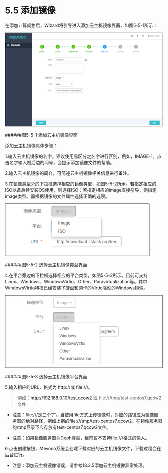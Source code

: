# 5.5 添加镜像

在添加计算规格后，Wizard将引导进入添加云主机镜像界面，如图5-5-1所示：
 
 ![png](../images/5-5-1.png "图5-5-1 添加计算规格界面")
 
######图5-5-1  添加云主机镜像界面

添加云主机镜像具体步骤：

1.输入云主机镜像的名字。建议使用易区分之名字进行区别，例如，IMAGE-1。点击名字输入框后边的问号，会提示添加镜像文件的帮助。

2.输入云主机镜像的简介，可简述云主机镜像相关信息进行备注。

3.在镜像类型旁的下拉框选择相应的镜像类型，如图5-5-2所示。若指定相应的ISO以备后续安装OS使用，则选择ISO；若指定相应的image直接引导，则指定image类型。需根据镜像的文件属性选择正确的选项。
 
![png](../images/5-5-2.png "图5-5-2 添加计算规格界面")

######图5-5-2  选择云主机镜像类型界面

4.在平台旁边的下拉框选择相应的平台类型，如图5-5-3所示。目前可支持Linux、Windows、WindowsVirtio、Other、Paravirtualization等。其中WindowsVirtio特指已经安装了硬盘和网卡的Virtio驱动的Windows镜像。
 
![png](../images/5-5-3.png "图5-5-3 添加计算规格界面")

######图5-5-3  选择云主机镜像平台界面

5.输入相应的URL，格式为 http://或 file:///。
> 例如：http://192.168.0.10/test.qcow2 或
 file:///tmp/test-centos7.qcow2 文件
   
* 注意：file:///是三个”/”。当使用file方式上传镜像时，对应的路径应为镜像服务器的绝对路径，例如上例的file:///tmp/test-centos7.qcow2。在镜像服务器的/tmp目录下应存放有test-centos7.qcow2文件。

* 注意：如果镜像服务器为Ceph类型，目前暂不支持file:///格式的输入。

6.点击创建按钮，Mevoco系统会创建下载对应的云主机镜像文件，下载过程会在后台进行。

* 注意：添加云主机镜像错误，请参考18.3.5添加云主机镜像异常处理。


